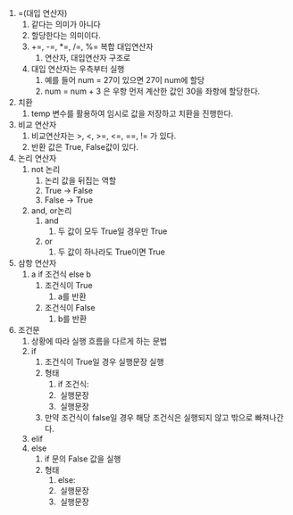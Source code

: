 1. =(대입 연산자)
   1. 같다는 의미가 아니다
   2. 할당한다는 의미이다.
   3. +=, -=, *=, /=, %= 복합 대입연산자
      1. 연산자, 대입연산자 구조로 
   4. 대입 연산자는 우측부터 실행
      1. 예를 들어 num = 27이 있으면 27이 num에 할당
      2. num = num + 3 은 우항 먼저 계산한 값인 30을 좌항에 할당한다.
2. 치환
   1. temp 변수를 활용하여 임시로 값을 저장하고 치환을 진행한다.
3. 비교 연산자
   1. 비교연산자는 >, <, >=, <=, ==, != 가 있다.
   2. 반환 값은 True, False값이 있다.
4. 논리 연산자
   1. not 논리
      1. 논리 값을 뒤집는 역할
      2. True  -> False
      3. False -> True
   2. and, or논리
      1. and
         1.  두 값이 모두 True일 경우만 True
      2. or
         1. 두 값이 하나라도 True이면  True
5. 삼항 연산자
   1. a if 조건식 else b
      1. 조건식이 True
         1. a를 반환
      2. 조건식이 False
         1. b를 반환
6. 조건문
   1. 상황에 따라 실행 흐름을 다르게 하는 문법
   2. if
      1. 조건식이 True일 경우 실행문장 실행
      2. 형태
         1. if 조건식:
         2. ​    실행문장
         3. ​    실행문장
      3. 만약 조건식이 false일 경우 해당 조건식은 실행되지 않고 밖으로 빠져나간다.
   3. elif
   4. else
      1. if 문의 False 값을 실행
      2. 형태
         1.  else:
         2.  ​    실행문장
         3.  ​    실행문장

